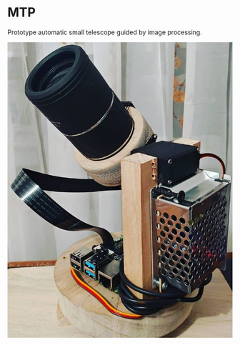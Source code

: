 # MTP
Prototype automatic small telescope guided by image processing.

<div align='center'>
  <img src='/images/miniTelescopio.jpg'></img>
</div>
